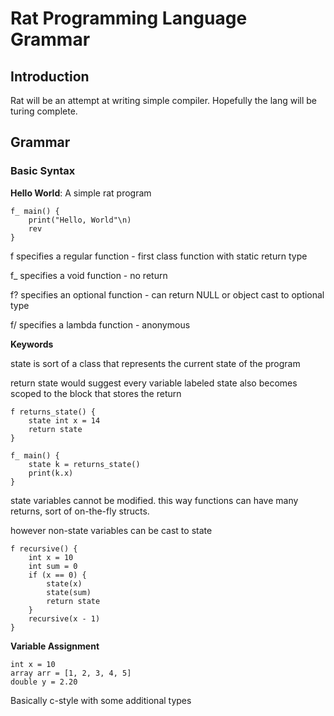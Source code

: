 # Rat Programming Language Grammar

## Introduction

Rat will be an attempt at writing simple compiler. Hopefully the lang will be turing complete. 

## Grammar


### Basic Syntax

**Hello World**: A simple rat program

    f_ main() {
        print("Hello, World"\n)
        rev
    }

f specifies a regular function - first class function with static return type

f_ specifies a void function - no return 

f? specifies an optional function - can return NULL or object cast to optional type

f/ specifies a lambda function - anonymous 

**Keywords**

state is sort of a class that represents the current state of the program

return state would suggest every variable labeled state also becomes scoped to the block that stores the return

    f returns_state() {
        state int x = 14
        return state
    }

    f_ main() {
        state k = returns_state()
        print(k.x)
    }

state variables cannot be modified. this way functions can have many returns, sort of on-the-fly structs. 

however non-state variables can be cast to state

    f recursive() {
        int x = 10
        int sum = 0
        if (x == 0) {
            state(x)
            state(sum)
            return state
        }
        recursive(x - 1)
    }

**Variable Assignment**

    int x = 10
    array arr = [1, 2, 3, 4, 5]
    double y = 2.20

Basically c-style with some additional types



